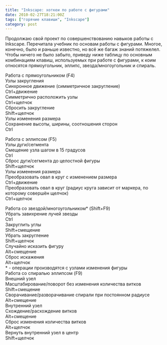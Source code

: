 ```yaml
---
title: "Inkscape: хоткеи по работе с фигурами"
date: 2010-02-27T18:21:00Z
tags: ["горячие клавиши", "Inkscape"]
category: post
---
```


Продолжаю свой проект по совершенствованию навыков работы с Inkscape. Перечитала учебник по основам работы с фигурами. Многое, конечно, было и раньше известно, но всё же багаж знаний потяжелел. Чтобы ничего не было забыто, приведу ниже таблицу по основным комбинациям клавиш, используемых при работе с фигурами, к коим относятся прямоугольник, эллипс, звезда/многоугольник и спираль.

Работа с прямоугольником (F4)  
Узлы закругления  
Синхронное движение (симметричное закругление)  
Ctrl+движение  
Симметрично расположить узлы  
Ctrl+щелчок  
Сбросить закругление  
Shift+щелчок  
Узлы изменения размера  
Сохранение высоты, ширины, соотношения сторон  
Ctrl

Работа с эллипсом (F5)  
Узлы дуги/сегмента  
Смещение узла шагом в 15 градусов  
Ctrl  
Сброс дуги/сегмента до целостной фигуры  
Shift+щелчок  
Узлы изменения размера  
Преобразовать овал в круг с изменением размера  
Ctrl+движение  
Преобразовать овал в круг (радиус круга зависит от маркера, по которому совершён щелчок)  
Ctrl+щелчок

Работа со звездой/многоугольником\* (Shift+F9)  
Убрать завихрение лучей звезды  
Ctrl  
Закруглить углы   
Shift+смещение  
Убрать закругление  
Shift+щелчок  
Случайно исказить фигуру  
Alt+смещение  
Сброс искажения  
Alt+щелчок  
\* - операции производятся с узлами изменения фигуры  
Работа со спиралью эллипсом (F9)  
Внешний узел  
Масштабирование/поворот без изменения количества витков  
Shift+смещение  
Сворачивание/разворачивание спирали при постоянном радиусе  
Alt+смещение  
Внутренний узел  
Схождение/расхождение витков  
Alt+смещение  
Сброс изменения количества витков  
Alt+щелчок  
Вернуть внутренний узел в центр  
Shift+щелчок


